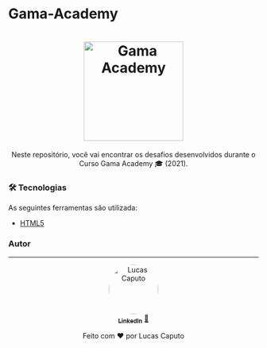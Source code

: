 # Gama-Academy
<h1 align="center">
    <img alt="Gama Academy" src="https://www.google.com/imgres?imgurl=https%3A%2F%2Fs3-us-west-2.amazonaws.com%2Fgama-site-cdn%2Fwp-content%2Fuploads%2F2019%2F08%2F14191548%2FMARCA__CMYK__GAMA-ACADEMY__COR__HORIZONTAL.png&imgrefurl=https%3A%2F%2Fgama.academy%2Fblog%2F&tbnid=6AL2R-RXd8aM1M&vet=12ahUKEwiky-rG0abuAhWALbkGHU76AIcQMygAegUIARCcAQ..i&docid=9UySQUPLd_hSPM&w=3799&h=1578&q=gama%20academy&ved=2ahUKEwiky-rG0abuAhWALbkGHU76AIcQMygAegUIARCcAQ" width="200px" />
</h1>

<p align="center">Neste repositório, você vai encontrar os desafios desenvolvidos durante o<br/>Curso Gama Academy 🎓 (2021). <br/></p>

### 🛠 Tecnologias
As seguintes ferramentas são utilizada:

- [HTML5](https://developer.mozilla.org/pt-BR/docs/Web/HTML/HTML5)

### Autor
---

<div align="center">
<a href="https://www.linkedin.com/in/lucascaputo/">
 <img style="border-radius: 50%" src="https://avatars2.githubusercontent.com/u/51523433?s=460&u=b484a77c22f9ff70c975e242ae41fabdce39c780&v=4" width="100px;" alt="Lucas Caputo"/>
 <br />
 <sub><b>LinkedIn</b></sub></a> <a href="https://www.linkedin.com/in/lucascaputo/" title="LinkedIn">🚀</a>

Feito com ❤️ por Lucas Caputo 
</div>
